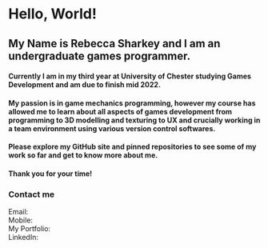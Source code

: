 # Hello, World!

<!--
**RebeccaSharkey/RebeccaSharkey** is a ✨ _special_ ✨ repository because its `README.md` (this file) appears on your GitHub profile.

Here are some ideas to get you started:

- 🔭 I’m currently working on ...
- 🌱 I’m currently learning ...
- 👯 I’m looking to collaborate on ...
- 🤔 I’m looking for help with ...
- 💬 Ask me about ...
- 📫 How to reach me: ...
- 😄 Pronouns: ...
- ⚡ Fun fact: ...
-->

## My Name is Rebecca Sharkey and I am an undergraduate games programmer. 

#### Currently I am in my third year at University of Chester studying Games Development and am due to finish mid 2022.
#### My passion is in game mechanics programming, however my course has allowed me to learn about all aspects of games development from programming to 3D modelling and texturing to UX and crucially working in a team environment using various version control softwares.
#### Please explore my GitHub site and pinned repositories to see some of my work so far and get to know more about me.
#### Thank you for your time!

### Contact me
Email:\
Mobile:\
My Portfolio:\
LinkedIn:
